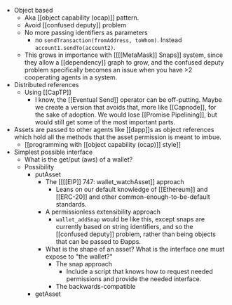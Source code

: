 - Object based
    - Aka [[object capability (ocap)]] pattern.
    - Avoid [[confused deputy]] problem
    - No more passing identifiers as parameters
        - no `sendTransaction(fromAddress, toWhom)`. Instead `account1.sendTo(account2)`.
    - This grows in importance with [[[[MetaMask]] Snaps]] system, since they allow a [[dependency]] graph to grow, and the confused deputy problem specifically becomes an issue when you have >2 cooperating agents in a system.
- Distributed references
    - Using [[CapTP]]
        - I know, the [[Eventual Send]] operator can be off-putting. Maybe we create a version that avoids that, more like [[Capnode]], for the sake of adoption. We would lose [[Promise Pipelining]], but would still get some of the most important parts.
- Assets are passed to other agents like [[dapp]]s as object references which hold all the methods that the asset permission is meant to imbue.
    - [[programming with [[object capability (ocap)]] style]]
- Simplest possible interface
    - What is the get/put (aws) of a wallet?
    - Possibility
        - putAsset
            - The [[[[EIP]] 747: wallet_watchAsset]] approach
                - Leans on our default knowledge of [[Ethereum]] and [[ERC-20]] and other common-enough-to-be-default standards.
            - A permissionless extensibility approach
                - `wallet_addSnap` would be like this, except snaps are currently based on string identifiers, and so the [[confused deputy]] problem, rather than being objects that can be passed to Ðapps.
            - What is the shape of an asset? What is the interface one must expose to "the wallet?"
                - The snap approach
                    - Include a script that knows how to request needed permissions and provide the needed interface.
                - The backwards-compatible 
        - getAsset
